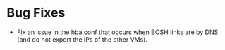 # Bug Fixes

- Fix an issue in the hba.conf that occurs when BOSH links are by
  DNS (and do not export the IPs of the other VMs).
